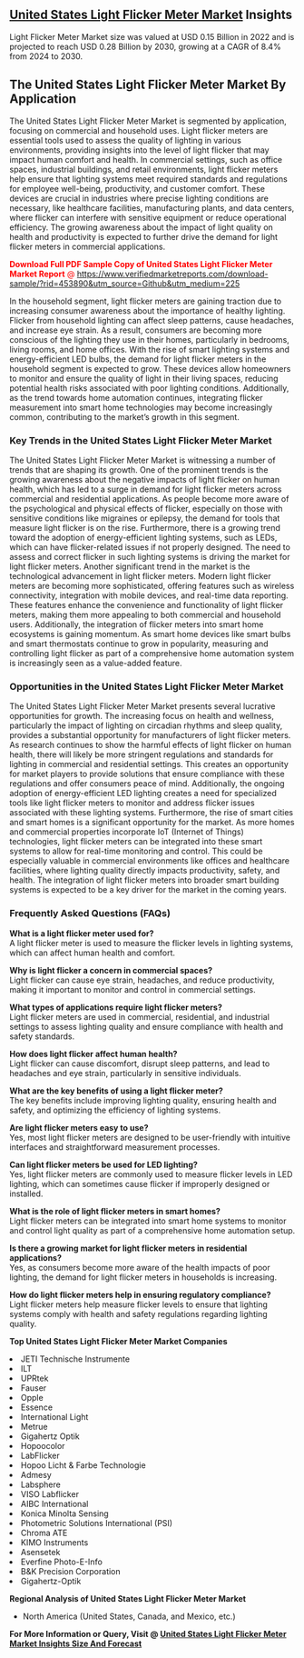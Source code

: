 <h2><a href="https://www.verifiedmarketreports.com/download-sample/?rid=453890&amp;utm_source=Github&amp;utm_medium=225" target="_blank">United States Light Flicker Meter Market</a> Insights</h2><p>Light Flicker Meter Market size was valued at USD 0.15 Billion in 2022 and is projected to reach USD 0.28 Billion by 2030, growing at a CAGR of 8.4% from 2024 to 2030.</p><p> <h2>The United States Light Flicker Meter Market By Application</h2> <p>The United States Light Flicker Meter Market is segmented by application, focusing on commercial and household uses. Light flicker meters are essential tools used to assess the quality of lighting in various environments, providing insights into the level of light flicker that may impact human comfort and health. In commercial settings, such as office spaces, industrial buildings, and retail environments, light flicker meters help ensure that lighting systems meet required standards and regulations for employee well-being, productivity, and customer comfort. These devices are crucial in industries where precise lighting conditions are necessary, like healthcare facilities, manufacturing plants, and data centers, where flicker can interfere with sensitive equipment or reduce operational efficiency. The growing awareness about the impact of light quality on health and productivity is expected to further drive the demand for light flicker meters in commercial applications. <p><span class=""><span style="color: #ff0000;"><strong>Download Full PDF Sample Copy of United States Light Flicker Meter Market Report</strong> @ </span><a href="https://www.verifiedmarketreports.com/download-sample/?rid=453890&amp;utm_source=Github&amp;utm_medium=225" target="_blank">https://www.verifiedmarketreports.com/download-sample/?rid=453890&amp;utm_source=Github&amp;utm_medium=225</a></span></p> <p>In the household segment, light flicker meters are gaining traction due to increasing consumer awareness about the importance of healthy lighting. Flicker from household lighting can affect sleep patterns, cause headaches, and increase eye strain. As a result, consumers are becoming more conscious of the lighting they use in their homes, particularly in bedrooms, living rooms, and home offices. With the rise of smart lighting systems and energy-efficient LED bulbs, the demand for light flicker meters in the household segment is expected to grow. These devices allow homeowners to monitor and ensure the quality of light in their living spaces, reducing potential health risks associated with poor lighting conditions. Additionally, as the trend towards home automation continues, integrating flicker measurement into smart home technologies may become increasingly common, contributing to the market’s growth in this segment.</p> <h3>Key Trends in the United States Light Flicker Meter Market</h3> <p>The United States Light Flicker Meter Market is witnessing a number of trends that are shaping its growth. One of the prominent trends is the growing awareness about the negative impacts of light flicker on human health, which has led to a surge in demand for light flicker meters across commercial and residential applications. As people become more aware of the psychological and physical effects of flicker, especially on those with sensitive conditions like migraines or epilepsy, the demand for tools that measure light flicker is on the rise. Furthermore, there is a growing trend toward the adoption of energy-efficient lighting systems, such as LEDs, which can have flicker-related issues if not properly designed. The need to assess and correct flicker in such lighting systems is driving the market for light flicker meters. Another significant trend in the market is the technological advancement in light flicker meters. Modern light flicker meters are becoming more sophisticated, offering features such as wireless connectivity, integration with mobile devices, and real-time data reporting. These features enhance the convenience and functionality of light flicker meters, making them more appealing to both commercial and household users. Additionally, the integration of flicker meters into smart home ecosystems is gaining momentum. As smart home devices like smart bulbs and smart thermostats continue to grow in popularity, measuring and controlling light flicker as part of a comprehensive home automation system is increasingly seen as a value-added feature. <h3>Opportunities in the United States Light Flicker Meter Market</h3> <p>The United States Light Flicker Meter Market presents several lucrative opportunities for growth. The increasing focus on health and wellness, particularly the impact of lighting on circadian rhythms and sleep quality, provides a substantial opportunity for manufacturers of light flicker meters. As research continues to show the harmful effects of light flicker on human health, there will likely be more stringent regulations and standards for lighting in commercial and residential settings. This creates an opportunity for market players to provide solutions that ensure compliance with these regulations and offer consumers peace of mind. Additionally, the ongoing adoption of energy-efficient LED lighting creates a need for specialized tools like light flicker meters to monitor and address flicker issues associated with these lighting systems. Furthermore, the rise of smart cities and smart homes is a significant opportunity for the market. As more homes and commercial properties incorporate IoT (Internet of Things) technologies, light flicker meters can be integrated into these smart systems to allow for real-time monitoring and control. This could be especially valuable in commercial environments like offices and healthcare facilities, where lighting quality directly impacts productivity, safety, and health. The integration of light flicker meters into broader smart building systems is expected to be a key driver for the market in the coming years. <h3>Frequently Asked Questions (FAQs)</h3> <p><strong>What is a light flicker meter used for?</strong><br> A light flicker meter is used to measure the flicker levels in lighting systems, which can affect human health and comfort.</p> <p><strong>Why is light flicker a concern in commercial spaces?</strong><br> Light flicker can cause eye strain, headaches, and reduce productivity, making it important to monitor and control in commercial settings.</p> <p><strong>What types of applications require light flicker meters?</strong><br> Light flicker meters are used in commercial, residential, and industrial settings to assess lighting quality and ensure compliance with health and safety standards.</p> <p><strong>How does light flicker affect human health?</strong><br> Light flicker can cause discomfort, disrupt sleep patterns, and lead to headaches and eye strain, particularly in sensitive individuals.</p> <p><strong>What are the key benefits of using a light flicker meter?</strong><br> The key benefits include improving lighting quality, ensuring health and safety, and optimizing the efficiency of lighting systems.</p> <p><strong>Are light flicker meters easy to use?</strong><br> Yes, most light flicker meters are designed to be user-friendly with intuitive interfaces and straightforward measurement processes.</p> <p><strong>Can light flicker meters be used for LED lighting?</strong><br> Yes, light flicker meters are commonly used to measure flicker levels in LED lighting, which can sometimes cause flicker if improperly designed or installed.</p> <p><strong>What is the role of light flicker meters in smart homes?</strong><br> Light flicker meters can be integrated into smart home systems to monitor and control light quality as part of a comprehensive home automation setup.</p> <p><strong>Is there a growing market for light flicker meters in residential applications?</strong><br> Yes, as consumers become more aware of the health impacts of poor lighting, the demand for light flicker meters in households is increasing.</p> <p><strong>How do light flicker meters help in ensuring regulatory compliance?</strong><br> Light flicker meters help measure flicker levels to ensure that lighting systems comply with health and safety regulations regarding lighting quality.</p> </p><p><strong>Top United States Light Flicker Meter Market Companies</strong></p><div data-test-id=""><p><li>JETI Technische Instrumente</li><li> ILT</li><li> UPRtek</li><li> Fauser</li><li> Opple</li><li> Essence</li><li> International Light</li><li> Metrue</li><li> Gigahertz Optik</li><li> Hopoocolor</li><li> LabFlicker</li><li> Hopoo Licht & Farbe Technologie</li><li> Admesy</li><li> Labsphere</li><li> VISO Labflicker</li><li> AIBC International</li><li> Konica Minolta Sensing</li><li> Photometric Solutions International (PSI)</li><li> Chroma ATE</li><li> KIMO Instruments</li><li> Asensetek</li><li> Everfine Photo-E-Info</li><li> B&K Precision Corporation</li><li> Gigahertz-Optik</li></p><div><strong>Regional Analysis of&nbsp;United States Light Flicker Meter Market</strong></div><ul><li dir="ltr"><p dir="ltr">North America&nbsp;(United States, Canada, and Mexico, etc.)</p></li></ul><p><strong>For More Information or Query, Visit @&nbsp;</strong><strong><a href="https://www.verifiedmarketreports.com/product/light-flicker-meter-market/?utm_source=Github&amp;utm_medium=225" target="_blank">United States Light Flicker Meter Market Insights Size And Forecast</a></strong></p></div>
